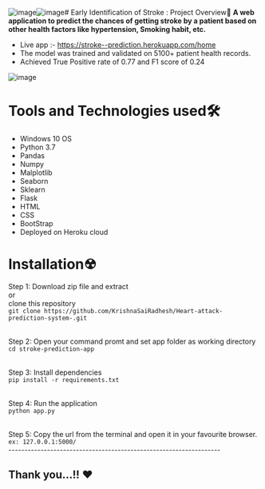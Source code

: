 ![image](https://github.com/KrishnaSaiRadhesh/Heart-attack-prediction-system-/assets/109035471/0cc8fab3-bd48-4f0b-bb2d-02f737031913)![image](https://github.com/KrishnaSaiRadhesh/Heart-attack-prediction-system-/assets/109035471/26cdfbac-d181-4f66-9e5a-bf95acc41613)# Early Identification of Stroke : Project Overview🎯
**A web application to predict the chances of getting stroke by a patient based on other health factors like hypertension, Smoking habit, etc.**
- Live app :- https://stroke--prediction.herokuapp.com/home
- The model was trained and validated on 5100+ patient health records. 
- Achieved True Positive rate of 0.77 and F1 score of 0.24

![image](https://github.com/KrishnaSaiRadhesh/Heart-attack-prediction-system-/assets/109035471/280089ae-109c-44f8-8f81-c7b21f066f6b)


# Tools and Technologies used🛠
- Windows 10 OS 
- Python 3.7
- Pandas
- Numpy
- Malplotlib 
- Seaborn 
- Sklearn
- Flask
- HTML
- CSS
- BootStrap 
- Deployed on Heroku cloud

# Installation☢
Step 1: Download zip file and extract
<br>or<br>
clone this repository<br>
`git clone https://github.com/KrishnaSaiRadhesh/Heart-attack-prediction-system-.git`<br><br>

Step 2: Open your command promt and set app folder as working directory<br>
`cd stroke-prediction-app`<br><br>

Step 3: Install dependencies<br>
`pip install -r requirements.txt`<br><br>

Step 4: Run the application<br>
`python app.py`<br><br>

Step 5: Copy the url from the terminal and open it in your favourite browser.<br>
`ex: 127.0.0.1:5000/`<br>
------------------------------------------------------------------<br>
## Thank you...!! ❤
